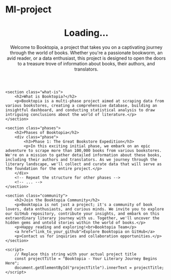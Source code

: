 # Ml-project
<!DOCTYPE html>
<html lang="en">

<head>
    <meta charset="UTF-8">
    <meta name="viewport" content="width=device-width, initial-scale=1.0">
    <title>Booktopia - Your Literary Journey Begins Here</title>
    <link rel="stylesheet" href="styles.css">
</head>

<body>
    <header>
        <h1 id="projectTitle">Loading...</h1>
        <p>Welcome to Booktopia, a project that takes you on a captivating journey through the world of books. Whether you're a passionate bookworm, an avid reader, or a data enthusiast, this project is designed to open the doors to a treasure trove of information about books, their authors, and translators.</p>
    </header>

    <section class="what-is">
        <h2>What is Booktopia?</h2>
        <p>Booktopia is a multi-phase project aimed at scraping data from various bookstores, creating a comprehensive database, building an insightful dashboard, and conducting statistical analysis to draw intriguing conclusions about the world of literature.</p>
    </section>

    <section class="phases">
        <h2>Phases of Booktopia</h2>
        <div class="phase">
            <h3>Phase 1: The Great Bookstore Expedition</h3>
            <p>In this exciting initial phase, we embark on an epic adventure to scrape more than 100,000 books from various bookstores. We're on a mission to gather detailed information about these books, including their authors and translators. As we journey through the literary landscape, we'll collect and curate data that will serve as the foundation for the entire project.</p>
        </div>
        <!-- Repeat the structure for other phases -->
        <!-- ... -->
    </section>

    <section class="community">
        <h2>Join the Booktopia Community</h2>
        <p>Booktopia is not just a project; it's a community of book lovers, data enthusiasts, and curious minds. We invite you to explore our GitHub repository, contribute your insights, and embark on this extraordinary literary journey with us. Together, we'll uncover the hidden gems and untold stories within the world of books.</p>
        <p>Happy reading and exploring!<br>Booktopia Team</p>
        <a href="link_to_your_github">Explore Booktopia on GitHub</a>
        <p>Contact us for inquiries and collaboration opportunities.</p>
    </section>

    <script>
        // Replace this string with your actual project title
        const projectTitle = "Booktopia - Your Literary Journey Begins Here";
        document.getElementById("projectTitle").innerText = projectTitle;
    </script>
</body>

</html>


